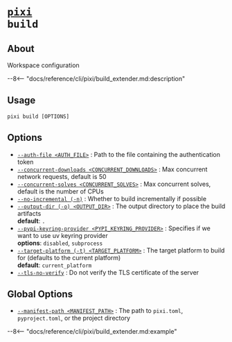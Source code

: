 # <code>[pixi](../pixi.md) build</code>

## About
Workspace configuration

--8<-- "docs/reference/cli/pixi/build_extender.md:description"

## Usage
```
pixi build [OPTIONS]
```

## Options
- <a id="arg---auth-file" href="#arg---auth-file">`--auth-file <AUTH_FILE>`</a>
:  Path to the file containing the authentication token
- <a id="arg---concurrent-downloads" href="#arg---concurrent-downloads">`--concurrent-downloads <CONCURRENT_DOWNLOADS>`</a>
:  Max concurrent network requests, default is 50
- <a id="arg---concurrent-solves" href="#arg---concurrent-solves">`--concurrent-solves <CONCURRENT_SOLVES>`</a>
:  Max concurrent solves, default is the number of CPUs
- <a id="arg---no-incremental" href="#arg---no-incremental">`--no-incremental (-n)`</a>
:  Whether to build incrementally if possible
- <a id="arg---output-dir" href="#arg---output-dir">`--output-dir (-o) <OUTPUT_DIR>`</a>
:  The output directory to place the build artifacts
<br>**default**: `.`
- <a id="arg---pypi-keyring-provider" href="#arg---pypi-keyring-provider">`--pypi-keyring-provider <PYPI_KEYRING_PROVIDER>`</a>
:  Specifies if we want to use uv keyring provider
<br>**options**: `disabled`, `subprocess`
- <a id="arg---target-platform" href="#arg---target-platform">`--target-platform (-t) <TARGET_PLATFORM>`</a>
:  The target platform to build for (defaults to the current platform)
<br>**default**: `current_platform`
- <a id="arg---tls-no-verify" href="#arg---tls-no-verify">`--tls-no-verify`</a>
:  Do not verify the TLS certificate of the server

## Global Options
- <a id="arg---manifest-path" href="#arg---manifest-path">`--manifest-path <MANIFEST_PATH>`</a>
:  The path to `pixi.toml`, `pyproject.toml`, or the project directory

--8<-- "docs/reference/cli/pixi/build_extender.md:example"

